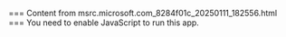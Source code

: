=== Content from msrc.microsoft.com_8284f01c_20250111_182556.html ===
You need to enable JavaScript to run this app.
